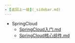 ```yaml
---
- [返回上一级](_sidebar.md) 
---
```

- SpringCloud
	 - [SpringCloud入门.md](backend/SpringCloud/SpringCloud入门.md)
	 - [SpringCloud核心组件.md](backend/SpringCloud/SpringCloud核心组件.md)
